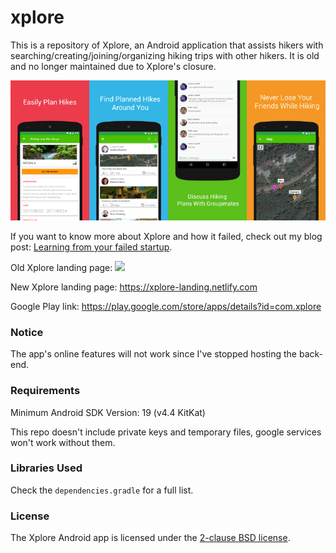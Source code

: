 # xplore

This is a repository of Xplore, an Android application that assists hikers with searching/creating/joining/organizing hiking trips with other hikers. It is old and no longer maintained due to Xplore's closure.

![promo-screens.png](promo-screens.png)

If you want to know more about Xplore and how it failed, check out my blog post: [Learning from your failed startup](https://nika.ninja/blog/learning-from-your-failed-startup/).

Old Xplore landing page: ![](https://xplore.ge)

New Xplore landing page: https://xplore-landing.netlify.com

Google Play link: https://play.google.com/store/apps/details?id=com.xplore

### Notice

The app's online features will not work since I've stopped hosting the back-end.

### Requirements

Minimum Android SDK Version: 19 (v4.4 KitKat)

This repo doesn't include private keys and temporary files, google services won't work without them.

### Libraries Used

Check the `dependencies.gradle` for a full list.

### License

The Xplore Android app is licensed under the [2-clause BSD license](LICENSE).
